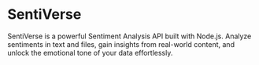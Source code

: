 # SentiVerse
SentiVerse is a powerful Sentiment Analysis API built with Node.js. Analyze sentiments in text and files, gain insights from real-world content, and unlock the emotional tone of your data effortlessly.

